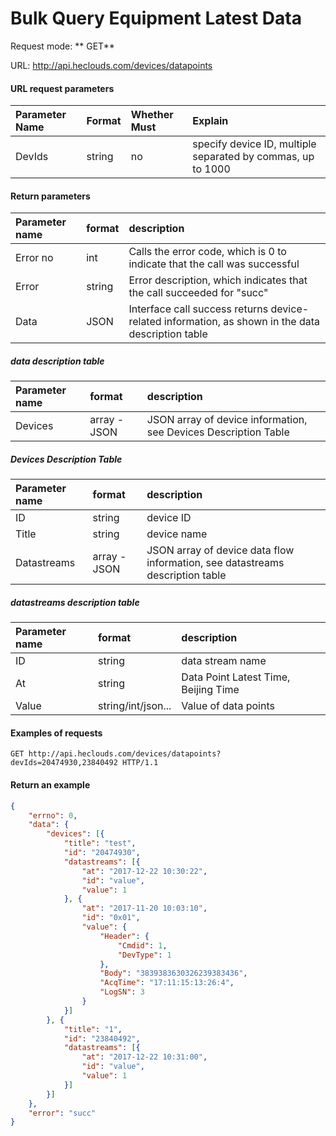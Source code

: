 # Bulk Query Equipment Latest Data
Request mode: ** GET**

URL: http://api.heclouds.com/devices/datapoints

#### URL request parameters
Parameter Name | Format | Whether Must | Explain
:- | :- | :- | :- 
DevIds | string | no | specify device ID, multiple separated by commas, up to 1000

#### Return parameters
Parameter name | format | description
:- | :- | :- 
Error no | int | Calls the error code, which is 0 to indicate that the call was successful
Error | string | Error description, which indicates that the call succeeded for "succ"
Data | JSON | Interface call success returns device-related information, as shown in the data description table

##### data description table
Parameter name | format | description
:- | :- | :- 
Devices | array - JSON | JSON array of device information, see Devices Description Table

##### Devices Description Table
Parameter name | format | description
:- | :- | :- 
ID | string | device ID
Title | string | device name
Datastreams | array - JSON | JSON array of device data flow information, see datastreams description table

##### datastreams description table
Parameter name | format | description
:- | :- | :- 
ID | string | data stream name
At | string | Data Point Latest Time, Beijing Time
Value | string/int/json... | Value of data points

#### Examples of requests
```text
GET http://api.heclouds.com/devices/datapoints?devIds=20474930,23840492 HTTP/1.1
```

#### Return an example
```json
{
    "errno": 0,
    "data": {
        "devices": [{
            "title": "test",
            "id": "20474930",
            "datastreams": [{
                "at": "2017-12-22 10:30:22",
                "id": "value",
                "value": 1
            }, {
                "at": "2017-11-20 10:03:10",
                "id": "0x01",
                "value": {
                    "Header": {
                        "Cmdid": 1,
                        "DevType": 1
                    },
                    "Body": "3839383630326239383436",
                    "AcqTime": "17:11:15:13:26:4",
                    "LogSN": 3
                }
            }]
        }, {
            "title": "1",
            "id": "23840492",
            "datastreams": [{
                "at": "2017-12-22 10:31:00",
                "id": "value",
                "value": 1
            }]
        }]
    },
    "error": "succ"
}
```